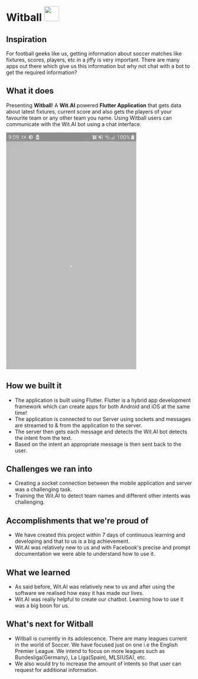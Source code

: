 # Witball <img src="https://www.premierleague.com/resources/prod/cd26ef0-2900/i/nike-ball-hub/balls/20.png" height="40px" width="40px"/>

## Inspiration
For football geeks like us, getting information about soccer matches like fixtures, scores, players, etc in a jiffy is very important. There are many apps out there which give us this information but why not chat with a bot to get the required information?

## What it does
Presenting <b>Witball</b>! A <b>Wit.AI</b> powered <b>Flutter Application</b> that gets data about latest fixtures, current score and also gets the players of your favourite team or any other team you name. Using Witball users can communicate with the Wit.AI bot using a chat interface.

![](demo.gif)

## How we built it
<ul><li>The application is built using Flutter. Flutter is a hybrid app development framework which can create apps for both Android and iOS at the same time!</li><li> The application is connected to our Server using sockets and messages are streamed to & from the application to the server. </li><li>The server then gets each message and detects the Wit.AI bot detects the intent from the text.</li><li> Based on the intent an appropriate message is then sent back to the user.</li></ul>

## Challenges we ran into
<ul><li>Creating a socket connection between the mobile application and server was a challenging task.</li>
<li>
Training the Wit.AI to detect team names and different other intents was challenging.</li></ul>

## Accomplishments that we're proud of
<ul><li>We have created this project within 7 days of continuous learning and developing and that to us is a big achievement. </li><li>Wit.AI was relatively new to us and with Facebook's precise and prompt documentation we were able to understand how to use it.</li></ul>

## What we learned
<ul>
<li>As said before, Wit.AI was relatively new to us and after using the software we realised how easy it has made our lives.</li>
<li> Wit.AI was really helpful to create our chatbot. Learning how to use it was a big boon for us.</li>
</ul>

## What's next for Witball
<ul>
<li>Witball is currently in its adolescence. There are many leagues current in the world of Soccer. We have focused just on one i.e the English Premier League. We intend to focus on more leagues such as Bundesliga(Germany), La Liga(Spain), MLS(USA), etc.</li><li> We also would try to increase the amount of intents so that user can request for additional information.</li></ul>
